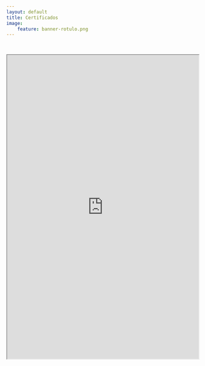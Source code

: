 ```yaml
---
layout: default
title: Certificados
image:
    feature: banner-rotulo.png
---
```


<iframe src="https://drive.google.com/file/d/1x9BnmTqV3kkWE85UygdXOMpt4fHHDRt7/preview" width="100%" height="800px"  allow="autoplay" style="margin-top: 30px;"></iframe>